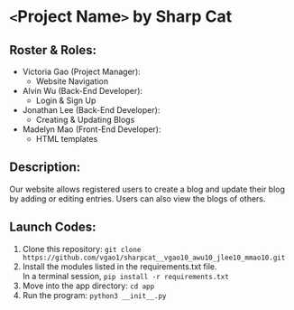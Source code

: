 # `<`Project Name`>` by Sharp Cat
## Roster & Roles:
* Victoria Gao (Project Manager): 
  * Website Navigation
* Alvin Wu (Back-End Developer): 
  * Login & Sign Up 
* Jonathan Lee (Back-End Developer):
  * Creating & Updating Blogs
* Madelyn Mao (Front-End Developer):
  * HTML templates
## Description:
Our website allows registered users to create a blog and update their blog by adding or editing entries.  Users can also view the blogs of others.

## Launch Codes:
1. Clone this repository: `git clone https://github.com/vgao1/sharpcat__vgao10_awu10_jlee10_mmao10.git`
2. Install the modules listed in the requirements.txt file.  
In a terminal session, `pip install -r requirements.txt`
3. Move into the app directory: `cd app`
4. Run the program: `python3 __init__.py`
